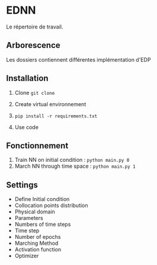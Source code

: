# EDNN
Le répertoire de travail.

## Arborescence
Les dossiers contiennent différentes implémentation d'EDP

## Installation
1. Clone 
`git clone`

2. Create virtual environnement

3. `pip install -r requirements.txt`

4. Use code

## Fonctionnement
1. Train NN on initial condition : `python main.py 0`
2. March NN through time space : `python main.py 1`

## Settings

- Define Initial condition
- Collocation points distribution
- Physical domain
- Parameters
- Numbers of time steps
- Time step
- Number of epochs
- Marching Method
- Activation function
- Optimizer